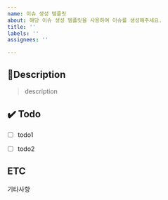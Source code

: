 ```yaml
---
name: 이슈 생성 템플릿
about: 해당 이슈 생성 템플릿을 사용하여 이슈를 생성해주세요.
title: ''
labels: ''
assignees: ''

---
```


## :memo:Description

> description


## :heavy_check_mark: Todo
- [ ] todo1
- [ ] todo2


## ETC
기타사항
